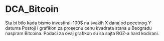# DCA_Bitcoin
Sta bi bilo kada bismo investirali 100$ na svakih X dana od pocetnog Y datuma
Postoji i grafikon za prosecnu cenu kvadrata stana u Beogradu naspram Bitcoina.
Podaci za ovaj grafikon su sa sajta RGZ-a hard kodirani. 

